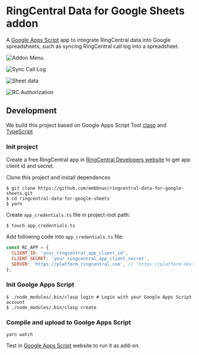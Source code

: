# RingCentral Data for Google Sheets addon

A [Google Apps Script](https://script.google.com/) app to integrate RingCentral data into Google spreadsheets, such as syncing RingCentral call log into a spreadsheet.

![Addon Menu](https://user-images.githubusercontent.com/7036536/82354777-dc677a00-9a33-11ea-8d09-69d7c0db4e92.png)

![Sync Call Log](https://user-images.githubusercontent.com/7036536/82355101-5b5cb280-9a34-11ea-8253-25a119b87e33.png)

![Sheet data](https://user-images.githubusercontent.com/7036536/82349700-05384100-9a2d-11ea-896a-a1c739b9e12d.png)

![RC Authorization](https://user-images.githubusercontent.com/7036536/82349873-3a449380-9a2d-11ea-9421-40e00e710d1f.png)

## Development

We build this project based on Google Apps Script Tool [clasp](https://developers.google.com/apps-script/guides/clasp) and [TypeScript](https://developers.google.com/apps-script/guides/typescript)

### Init project

Create a free RingCentral app in [RingCentral Developers website](http://developers.ringcentral.com/) to get app client id and secret.

Clone this project and install dependences

```
$ git clone https://github.com/embbnux/ringcentral-data-for-google-sheets.git
$ cd ringcentral-data-for-google-sheets
$ yarn
```

Create `app_credentials.ts` file in project root path:

```
$ touch app_credentials.ts
```

Add following code into `app_credentials.ts` file:

```js
const RC_APP = {
  CLIENT_ID: 'your_ringcentral_app_client_id',
  CLIENT_SECRET: 'your_ringcentral_app_client_secret',
  SERVER: 'https://platform.ringcentral.com', // 'https://platform.devtest.ringcentral.com' for Sandbox Environment
};
```

### Init Goolge Apps Script

```
$ ./node_modules/.bin/clasp login # Login with your Google Apps Script account
$ ./node_modules/.bin/clasp create
```

### Compile and upload to Goolge Apps Script

```
yarn watch
```

Test in [Google Apps Script](https://script.google.com/) website to run it as add-on.

